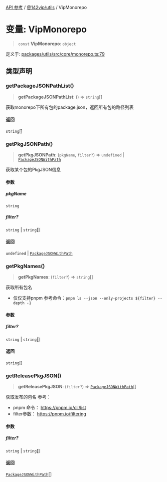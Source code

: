 [API 参考](../wiki/Home) / [@142vip/utils](../wiki/@142vip.utils) / VipMonorepo

# 变量: VipMonorepo

> `const` **VipMonorepo**: `object`

定义于: [packages/utils/src/core/monorepo.ts:79](https://github.com/142vip/core-x/blob/567cadf3a9f5104aada595325cfb94d08a88f92f/packages/utils/src/core/monorepo.ts#L79)

## 类型声明

### getPackageJSONPathList()

> **getPackageJSONPathList**: () => `string`[]

获取monorepo下所有包的package.json，返回所有包的路径列表

#### 返回

`string`[]

### getPkgJSONPath()

> **getPkgJSONPath**: (`pkgName`, `filter?`) => `undefined` \| [`PackageJSONWithPath`](../wiki/@142vip.utils.%E6%8E%A5%E5%8F%A3.PackageJSONWithPath)

获取某个包的PkgJSON信息

#### 参数

##### pkgName

`string`

##### filter?

`string` | `string`[]

#### 返回

`undefined` \| [`PackageJSONWithPath`](../wiki/@142vip.utils.%E6%8E%A5%E5%8F%A3.PackageJSONWithPath)

### getPkgNames()

> **getPkgNames**: (`filter?`) => `string`[]

获取所有包名
- 仅仅支持pnpm
参考命令：`pnpm ls --json --only-projects ${filter} --depth -1`

#### 参数

##### filter?

`string` | `string`[]

#### 返回

`string`[]

### getReleasePkgJSON()

> **getReleasePkgJSON**: (`filter?`) => [`PackageJSONWithPath`](../wiki/@142vip.utils.%E6%8E%A5%E5%8F%A3.PackageJSONWithPath)[]

获取发布的包名
参考：
- pnpm 命令： https://pnpm.io/cli/list
- filter参数： https://pnpm.io/filtering

#### 参数

##### filter?

`string` | `string`[]

#### 返回

[`PackageJSONWithPath`](../wiki/@142vip.utils.%E6%8E%A5%E5%8F%A3.PackageJSONWithPath)[]
